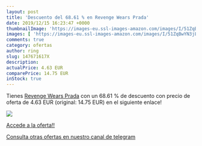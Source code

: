 ```yaml
---
layout: post
title: 'Descuento del 68.61 % en Revenge Wears Prada'
date: 2019/12/15 16:23:47 +0000
thumbnailImage: 'https://images-eu.ssl-images-amazon.com/images/I/51ZqBwYN3jL._SL200_.jpg'
images: [ 'https://images-eu.ssl-images-amazon.com/images/I/51ZqBwYN3jL._SL200_.jpg' ]
comments: true
category: ofertas
author: ring
slug: 147671617X
description:
actualPrice: 4.63 EUR
comparePrice: 14.75 EUR
inStock: true
---
```


Tienes [Revenge Wears Prada](https://www.amazon.com/dp/147671617X/?tag=redken08-20) con un 68.61 % de descuento con precio de oferta de 4.63 EUR (original: 14.75 EUR) en el siguiente enlace!

[![](https://images-eu.ssl-images-amazon.com/images/I/51ZqBwYN3jL._SL200_.jpg)](https://www.amazon.com/dp/147671617X/?tag=redken08-20)

[Accede a la oferta!!](https://www.amazon.com/dp/147671617X/?tag=redken08-20)

[Consulta otras ofertas en nuestro canal de telegram](https://t.me/s/ofertas25)
